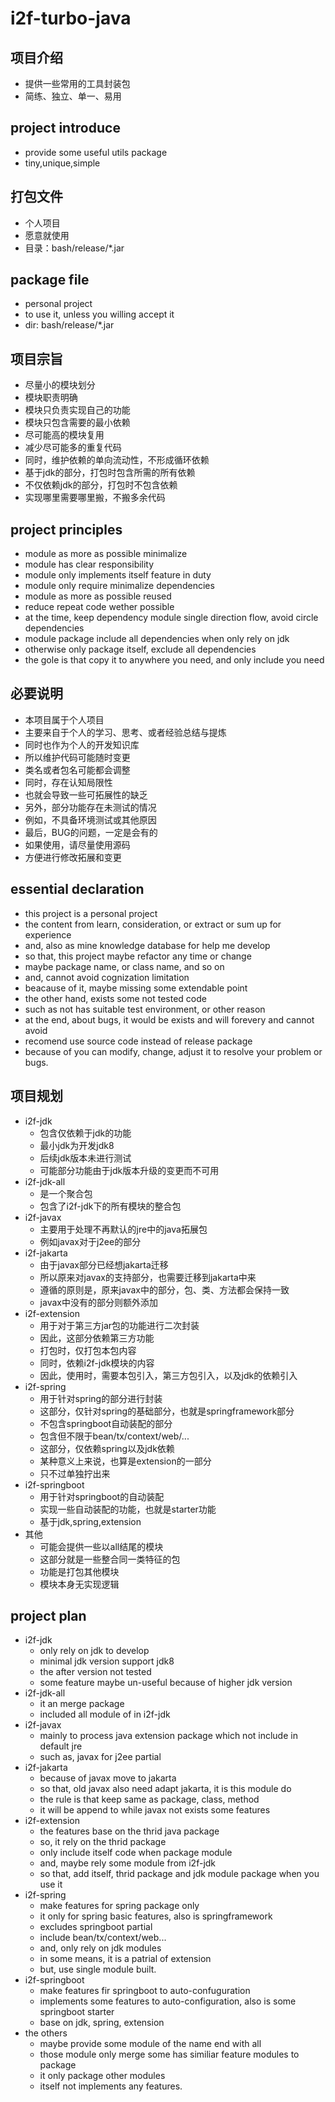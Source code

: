 # i2f-turbo-java

## 项目介绍

- 提供一些常用的工具封装包
- 简练、独立、单一、易用

## project introduce

- provide some useful utils package
- tiny,unique,simple

## 打包文件

- 个人项目
- 愿意就使用
- 目录：bash/release/*.jar

## package file

- personal project
- to use it, unless you willing accept it
- dir: bash/release/*.jar

## 项目宗旨

- 尽量小的模块划分
- 模块职责明确
- 模块只负责实现自己的功能
- 模块只包含需要的最小依赖
- 尽可能高的模块复用
- 减少尽可能多的重复代码
- 同时，维护依赖的单向流动性，不形成循环依赖
- 基于jdk的部分，打包时包含所需的所有依赖
- 不仅依赖jdk的部分，打包时不包含依赖
- 实现哪里需要哪里搬，不搬多余代码

## project principles

- module as more as possible minimalize
- module has clear responsibility
- module only implements itself feature in duty
- module only require minimalize dependencies
- module as more as possible reused
- reduce repeat code wether possible
- at the time, keep dependency module single direction flow, avoid circle dependencies
- module package include all dependencies when only rely on jdk
- otherwise only package itself, exclude all dependencies
- the gole is that copy it to anywhere you need, and only include you need

## 必要说明

- 本项目属于个人项目
- 主要来自于个人的学习、思考、或者经验总结与提炼
- 同时也作为个人的开发知识库
- 所以维护代码可能随时变更
- 类名或者包名可能都会调整
- 同时，存在认知局限性
- 也就会导致一些可拓展性的缺乏
- 另外，部分功能存在未测试的情况
- 例如，不具备环境测试或其他原因
- 最后，BUG的问题，一定是会有的
- 如果使用，请尽量使用源码
- 方便进行修改拓展和变更

## essential declaration

- this project is a personal project
- the content from learn, consideration, or extract or sum up for experience
- and, also as mine knowledge database for help me develop
- so that, this project maybe refactor any time or change
- maybe package name, or class name, and so on
- and, cannot avoid cognization limitation
- beacause of it, maybe missing some extendable point
- the other hand, exists some not tested code
- such as not has suitable test environment, or other reason
- at the end, about bugs, it would be exists and will forevery and cannot avoid
- recomend use source code instead of release package
- because of you can modify, change, adjust it to resolve your problem or bugs.

## 项目规划

- i2f-jdk
  - 包含仅依赖于jdk的功能
  - 最小jdk为开发jdk8
  - 后续jdk版本未进行测试
  - 可能部分功能由于jdk版本升级的变更而不可用
- i2f-jdk-all
  - 是一个聚合包
  - 包含了i2f-jdk下的所有模块的整合包
- i2f-javax
  - 主要用于处理不再默认的jre中的java拓展包
  - 例如javax对于j2ee的部分
- i2f-jakarta
  - 由于javax部分已经想jakarta迁移
  - 所以原来对javax的支持部分，也需要迁移到jakarta中来
  - 遵循的原则是，原来javax中的部分，包、类、方法都会保持一致
  - javax中没有的部分则额外添加
- i2f-extension
  - 用于对于第三方jar包的功能进行二次封装
  - 因此，这部分依赖第三方功能
  - 打包时，仅打包本包内容
  - 同时，依赖i2f-jdk模块的内容
  - 因此，使用时，需要本包引入，第三方包引入，以及jdk的依赖引入
- i2f-spring
  - 用于针对spring的部分进行封装
  - 这部分，仅针对spring的基础部分，也就是springframework部分
  - 不包含springboot自动装配的部分
  - 包含但不限于bean/tx/context/web/...
  - 这部分，仅依赖spring以及jdk依赖
  - 某种意义上来说，也算是extension的一部分
  - 只不过单独拧出来
- i2f-springboot
  - 用于针对springboot的自动装配
  - 实现一些自动装配的功能，也就是starter功能
  - 基于jdk,spring,extension
- 其他
  - 可能会提供一些以all结尾的模块
  - 这部分就是一些整合同一类特征的包
  - 功能是打包其他模块
  - 模块本身无实现逻辑

## project plan

- i2f-jdk
  - only rely on jdk to develop
  - minimal jdk version support jdk8
  - the after version not tested
  - some feature maybe un-useful because of higher jdk version
- i2f-jdk-all
  - it an merge package
  - included all module of in i2f-jdk
- i2f-javax
  - mainly to process java extension package which not include in default jre
  - such as, javax for j2ee partial
- i2f-jakarta
  - because of javax move to jakarta
  - so that, old javax also need adapt jakarta, it is this module do
  - the rule is that keep same as package, class, method
  - it will be append to while javax not exists some features
- i2f-extension
  - the features base on the thrid java package
  - so, it rely on the thrid package
  - only include itself code when package module
  - and, maybe rely some module from i2f-jdk
  - so that, add itself, thrid package and jdk module package when you use it
- i2f-spring
  - make features for spring package only
  - it only for spring basic features, also is springframework
  - excludes springboot partial
  - include bean/tx/context/web...
  - and, only rely on jdk modules
  - in some means, it is a patrial of extension
  - but, use single module built.
- i2f-springboot
  - make features fir springboot to auto-confuguration
  - implements some features to auto-configuration, also is some springboot starter
  - base on jdk, spring, extension
- the others
  - maybe provide some module of the name end with all
  - those module only merge some has similiar feature modules to package
  - it only package other modules
  - itself not implements any features.
